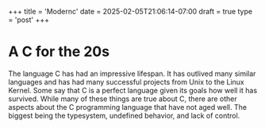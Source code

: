 +++
title = 'Modernc'
date = 2025-02-05T21:06:14-07:00
draft = true
type = 'post'
+++

# A C for the 20s

The language C has had an impressive lifespan. It has outlived many similar languages and has had many successful projects from Unix to the Linux Kernel.
Some say that C is a perfect language given its goals how well it has survived. While many of these things are true about C, there are other aspects about the C programming language that have not aged well. The biggest being the typesystem, undefined behavior, and lack of control.
